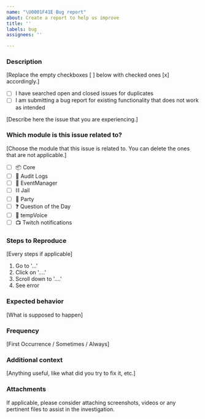 ```yaml
---
name: "\U0001F41E Bug report"
about: Create a report to help us improve
title: ''
labels: bug
assignees: ''

---
```


### Description
[Replace the empty checkboxes [ ] below with checked ones [x] accordingly.]
- [ ] I have searched open and closed issues for duplicates
- [ ] I am submitting a bug report for existing functionality that does not work as intended

[Describe here the issue that you are experiencing.]

### Which module is this issue related to?
[Choose the module that this issue is related to. You can delete the ones that are not applicable.]
- [ ] 📦 Core
- [ ] 📜 Audit Logs
- [ ] 📅 EventManager
- [ ] ⛓️ Jail
- [ ] 🎉 Party
- [ ] ❓ Question of the Day
- [ ] 🎤 tempVoice
- [ ] 📺 Twitch notifications

### Steps to Reproduce
[Every steps if applicable]
1. Go to '...'
2. Click on '....'
3. Scroll down to '....'
4. See error

### Expected behavior
[What is supposed to happen]

### Frequency
[First Occurrence / Sometimes / Always]

### Additional context
[Anything useful, like what did you try to fix it, etc.]

### Attachments
If applicable, please consider attaching screenshots, videos or any pertinent files to assist in the investigation.
